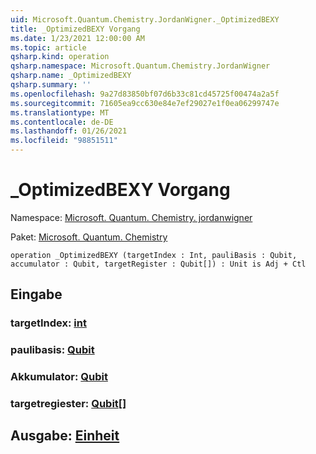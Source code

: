```yaml
---
uid: Microsoft.Quantum.Chemistry.JordanWigner._OptimizedBEXY
title: _OptimizedBEXY Vorgang
ms.date: 1/23/2021 12:00:00 AM
ms.topic: article
qsharp.kind: operation
qsharp.namespace: Microsoft.Quantum.Chemistry.JordanWigner
qsharp.name: _OptimizedBEXY
qsharp.summary: ''
ms.openlocfilehash: 9a27d83850bf07d6b33c81cd45725f00474a2a5f
ms.sourcegitcommit: 71605ea9cc630e84e7ef29027e1f0ea06299747e
ms.translationtype: MT
ms.contentlocale: de-DE
ms.lasthandoff: 01/26/2021
ms.locfileid: "98851511"
---
```

# <a name="_optimizedbexy-operation"></a>_OptimizedBEXY Vorgang

Namespace: [Microsoft. Quantum. Chemistry. jordanwigner](xref:Microsoft.Quantum.Chemistry.JordanWigner)

Paket: [Microsoft. Quantum. Chemistry](https://nuget.org/packages/Microsoft.Quantum.Chemistry)




```qsharp
operation _OptimizedBEXY (targetIndex : Int, pauliBasis : Qubit, accumulator : Qubit, targetRegister : Qubit[]) : Unit is Adj + Ctl
```


## <a name="input"></a>Eingabe

### <a name="targetindex--int"></a>targetIndex: [int](xref:microsoft.quantum.lang-ref.int)




### <a name="paulibasis--qubit"></a>paulibasis: [Qubit](xref:microsoft.quantum.lang-ref.qubit)




### <a name="accumulator--qubit"></a>Akkumulator: [Qubit](xref:microsoft.quantum.lang-ref.qubit)




### <a name="targetregister--qubit"></a>targetregiester: [Qubit](xref:microsoft.quantum.lang-ref.qubit)[]





## <a name="output--unit"></a>Ausgabe: [Einheit](xref:microsoft.quantum.lang-ref.unit)

